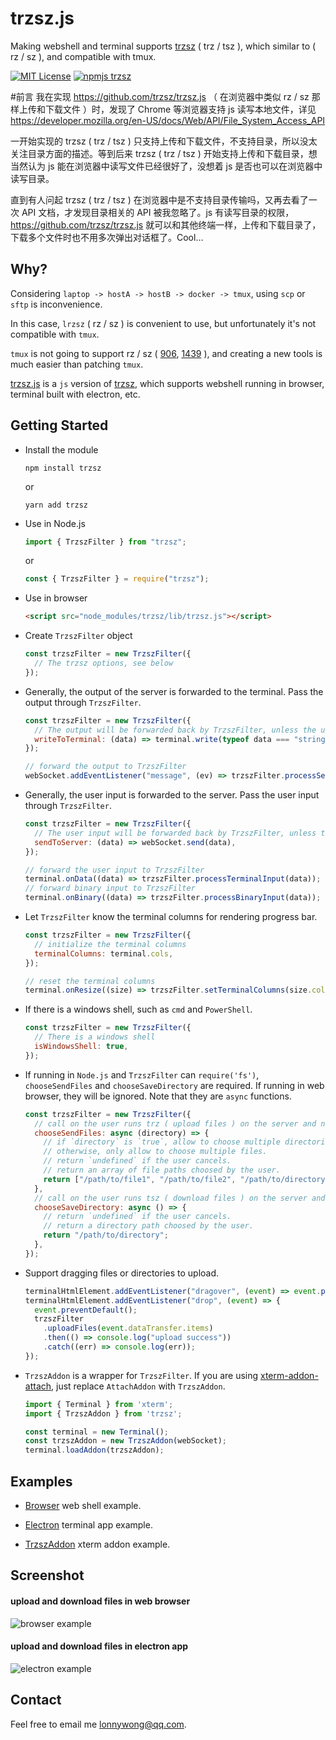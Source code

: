 # trzsz.js

Making webshell and terminal supports [trzsz](https://trzsz.github.io/) ( trz / tsz ), which similar to ( rz / sz ), and compatible with tmux.

[![MIT License](https://img.shields.io/badge/license-MIT-green.svg?style=flat)](https://choosealicense.com/licenses/mit/)
[![npmjs trzsz](https://img.shields.io/npm/v/trzsz.svg?style=flat)](https://www.npmjs.com/package/trzsz)

#前言
我在实现 https://github.com/trzsz/trzsz.js （ 在浏览器中类似 rz / sz 那样上传和下载文件 ）时，发现了 Chrome 等浏览器支持 js 读写本地文件，详见 https://developer.mozilla.org/en-US/docs/Web/API/File_System_Access_API

一开始实现的 trzsz ( trz / tsz ) 只支持上传和下载文件，不支持目录，所以没太关注目录方面的描述。等到后来 trzsz ( trz / tsz ) 开始支持上传和下载目录，想当然认为 js 能在浏览器中读写文件已经很好了，没想着 js 是否也可以在浏览器中读写目录。

直到有人问起 trzsz ( trz / tsz ) 在浏览器中是不支持目录传输吗，又再去看了一次 API 文档，才发现目录相关的 API 被我忽略了。js 有读写目录的权限，https://github.com/trzsz/trzsz.js 就可以和其他终端一样，上传和下载目录了，下载多个文件时也不用多次弹出对话框了。Cool…


## Why?

Considering `laptop -> hostA -> hostB -> docker -> tmux`, using `scp` or `sftp` is inconvenience.

In this case, `lrzsz` ( rz / sz ) is convenient to use, but unfortunately it's not compatible with `tmux`.

`tmux` is not going to support rz / sz ( [906](https://github.com/tmux/tmux/issues/906), [1439](https://github.com/tmux/tmux/issues/1439) ), and creating a new tools is much easier than patching `tmux`.

[trzsz.js](https://github.com/trzsz/trzsz.js) is a `js` version of [trzsz](https://github.com/trzsz/trzsz), which supports webshell running in browser, terminal built with electron, etc.


## Getting Started

* Install the module
  ```
  npm install trzsz
  ```
  or
  ```
  yarn add trzsz
  ```

* Use in Node.js
  ```js
  import { TrzszFilter } from "trzsz";
  ```
  or
  ```js
  const { TrzszFilter } = require("trzsz");
  ```

* Use in browser
  ```html
  <script src="node_modules/trzsz/lib/trzsz.js"></script>
  ```

* Create `TrzszFilter` object
  ```js
  const trzszFilter = new TrzszFilter({
    // The trzsz options, see below
  });
  ```

* Generally, the output of the server is forwarded to the terminal. Pass the output through `TrzszFilter`.
  ```js
  const trzszFilter = new TrzszFilter({
    // The output will be forwarded back by TrzszFilter, unless the user runs ( trz / tsz ) on the server.
    writeToTerminal: (data) => terminal.write(typeof data === "string" ? data : new Uint8Array(data)),
  });

  // forward the output to TrzszFilter
  webSocket.addEventListener("message", (ev) => trzszFilter.processServerOutput(ev.data));
  ```

* Generally, the user input is forwarded to the server. Pass the user input through `TrzszFilter`.
  ```js
  const trzszFilter = new TrzszFilter({
    // The user input will be forwarded back by TrzszFilter, unless there are files being transferred.
    sendToServer: (data) => webSocket.send(data),
  });

  // forward the user input to TrzszFilter
  terminal.onData((data) => trzszFilter.processTerminalInput(data));
  // forward binary input to TrzszFilter
  terminal.onBinary((data) => trzszFilter.processBinaryInput(data));
  ```

* Let `TrzszFilter` know the terminal columns for rendering progress bar.
  ```js
  const trzszFilter = new TrzszFilter({
    // initialize the terminal columns
    terminalColumns: terminal.cols,
  });

  // reset the terminal columns
  terminal.onResize((size) => trzszFilter.setTerminalColumns(size.cols));
  ```

* If there is a windows shell, such as `cmd` and `PowerShell`.
  ```js
  const trzszFilter = new TrzszFilter({
    // There is a windows shell
    isWindowsShell: true,
  });
  ```

* If running in `Node.js` and `TrzszFilter` can `require('fs')`, `chooseSendFiles` and `chooseSaveDirectory` are required. If running in web browser, they will be ignored. Note that they are `async` functions.
  ```js
  const trzszFilter = new TrzszFilter({
    // call on the user runs trz ( upload files ) on the server and no error on require('fs').
    chooseSendFiles: async (directory) => {
      // if `directory` is `true`, allow to choose multiple directories and files.
      // otherwise, only allow to choose multiple files.
      // return `undefined` if the user cancels.
      // return an array of file paths choosed by the user.
      return ["/path/to/file1", "/path/to/file2", "/path/to/directory3"];
    },
    // call on the user runs tsz ( download files ) on the server and no error on require('fs').
    chooseSaveDirectory: async () => {
      // return `undefined` if the user cancels.
      // return a directory path choosed by the user.
      return "/path/to/directory";
    },
  });
  ```

* Support dragging files or directories to upload.
  ```js
  terminalHtmlElement.addEventListener("dragover", (event) => event.preventDefault());
  terminalHtmlElement.addEventListener("drop", (event) => {
    event.preventDefault();
    trzszFilter
      .uploadFiles(event.dataTransfer.items)
      .then(() => console.log("upload success"))
      .catch((err) => console.log(err));
  });
  ```

* `TrzszAddon` is a wrapper for `TrzszFilter`. If you are using [xterm-addon-attach](https://www.npmjs.com/package/xterm-addon-attach), just replace `AttachAddon` with `TrzszAddon`.
  ```js
  import { Terminal } from 'xterm';
  import { TrzszAddon } from 'trzsz';

  const terminal = new Terminal();
  const trzszAddon = new TrzszAddon(webSocket);
  terminal.loadAddon(trzszAddon);
  ```


## Examples

* [Browser](https://github.com/trzsz/trzsz.js/blob/main/examples/browser) web shell example.

* [Electron](https://github.com/trzsz/trzsz.js/blob/main/examples/electron) terminal app example.

* [TrzszAddon](https://github.com/trzsz/trzsz.js/blob/main/examples/addon) xterm addon example.


## Screenshot

#### upload and download files in web browser

  ![browser example](https://trzsz.github.io/images/browser.gif)

#### upload and download files in electron app

  ![electron example](https://trzsz.github.io/images/electron.gif)


## Contact

  Feel free to email me <lonnywong@qq.com>.
